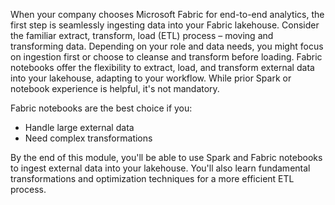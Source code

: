  

When your company chooses Microsoft Fabric for end-to-end analytics, the first step is seamlessly ingesting data into your Fabric lakehouse. Consider the familiar extract, transform, load (ETL) process – moving and transforming data. Depending on your role and data needs, you might focus on ingestion first or choose to cleanse and transform before loading. Fabric notebooks offer the flexibility to extract, load, and transform external data into your lakehouse, adapting to your workflow. While prior Spark or notebook experience is helpful, it's not mandatory.

Fabric notebooks are the best choice if you:

- Handle large external data
- Need complex transformations

By the end of this module, you'll be able to use Spark and Fabric notebooks to ingest external data into your lakehouse. You'll also learn fundamental transformations and optimization techniques for a more efficient ETL process.
